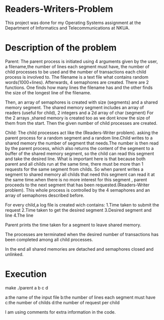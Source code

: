 # Readers-Writers-Problem
This project was done for my Operating Systems assignment at the Department of Informatics and Telecommunications at NKUA.
# Description of the problem
Parent:
The parent process is initiated using 4 arguments given by the user, a filename,the number of lines each segment must have, the number of child processes to be used and the number of transactions each child process is involved to. The filename is a text file what contains random words(1000+lines).
Afterwards, 4 semaphores are created.
There are 2 functions. One finds how many lines the filename has and the other finds the size of the longest line of the filename.

Then, an array of semaphores is created with size (segments) and a shared memory segment.
The shared memory segment includes an array of readers (useful for child), 2 integers and a 2d array of char (segment)
For the 2 arrays ,shared memory is created too as we dont know the size of them from the start.
Then the given number of child processes are created.

Child:
The child processes act like the (Readers-Writer problem).
asking the parent process for a random segment and a random line.Child writes to a shared memory the number of segment that needs.The number is then read by the parent process, which also returns the content of the segment to a buffer of the shared memory segment, so the child can read this segment and take the desired line.
What is important here is that because both parent and all childs run at the same time, there must be more than 1 requests for the same segment from childs. So when parent writes a segment to shared memory all childs that need this segment can read it at the same time.when there is no more interest for this segment , parent proceeds to the next segment that has been requested.(Readers-Writer problem).
This whole process is controlled by the 4 semaphores  and an array of semaphores described before.

For every child,a log file is created wich contains:
1.Time taken to submit the request
2.Time taken to get the desired segment
3.Desired segment and line
4.The line

Parent prints the time taken for a segment to leave shared memory.

The processes are terminated when the desired number of transactions has been completed among all child processes.

In the end all shared memories are detached and semaphores closed and unlinked.
# Execution
make
./parent a b c d

a:the name of the input file
b:the number of lines each segment must have
c:the number of childs
d:the number of request per child

I am using comments for extra information in the code.
